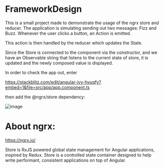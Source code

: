 # FrameworkDesign

This is a small project made to demonstrate the usage of the ngrx store and reducer.
The application is simulating sending out two messages: Fizz and Buzz. Whenever the user clicks a button, an Action is emitted.

This action is then handled by the reducer which updates the State.

Since the Store is connected to the component via the constructor, and we have an Observable string that listens to the current state of store, it is updated and the newly composed value is displayed.

In order to check the app out, enter

https://stackblitz.com/edit/angular-ivy-hvuqfy?embed=1&file=src/app/app.component.ts

then add the @ngrx/store dependency:


![image](https://user-images.githubusercontent.com/38786556/169394237-b57c83fa-dfed-4918-af0d-27d6771ac372.png)



# About ngrx:

https://ngrx.io/

Store is RxJS powered global state management for Angular applications, inspired by Redux. Store is a controlled state container designed to help write performant, consistent applications on top of Angular.

